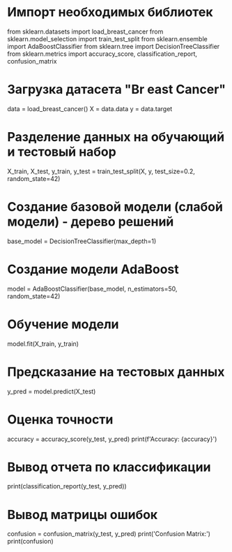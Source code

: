 # Импорт необходимых библиотек
from sklearn.datasets import load_breast_cancer
from sklearn.model_selection import train_test_split
from sklearn.ensemble import AdaBoostClassifier
from sklearn.tree import DecisionTreeClassifier
from sklearn.metrics import accuracy_score, classification_report, confusion_matrix
# Загрузка датасета "Br east Cancer"
data = load_breast_cancer()
X = data.data
y = data.target
# Разделение данных на обучающий и тестовый набор
X_train, X_test, y_train, y_test = train_test_split(X, y, test_size=0.2, random_state=42)
# Создание базовой модели (слабой модели) - дерево решений
base_model = DecisionTreeClassifier(max_depth=1)
# Создание модели AdaBoost
model = AdaBoostClassifier(base_model, n_estimators=50, random_state=42)
# Обучение модели
model.fit(X_train, y_train)
# Предсказание на тестовых данных
y_pred = model.predict(X_test)
# Оценка точности
accuracy = accuracy_score(y_test, y_pred)
print(f'Accuracy: {accuracy}')
# Вывод отчета по классификации
print(classification_report(y_test, y_pred))
# Вывод матрицы ошибок
confusion = confusion_matrix(y_test, y_pred)
print('Confusion Matrix:')
print(confusion)
